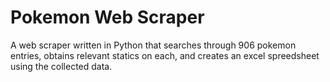 # Pokemon Web Scraper

A web scraper written in Python that searches through 906 pokemon entries, obtains relevant statics on each, and creates an excel spreedsheet using the collected data.

